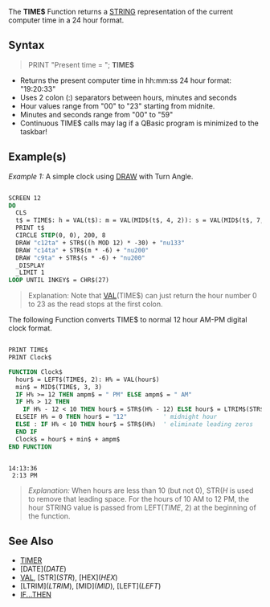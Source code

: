 The **TIME$** Function returns a [STRING](STRING) representation of the current computer time in a 24 hour format.

## Syntax

> PRINT "Present time = "; **TIME$**

* Returns the present computer time in hh:mm:ss 24 hour format: "19:20:33"
* Uses 2 colon (:) separators between hours, minutes and seconds
* Hour values range from "00" to "23" starting from midnite.
* Minutes and seconds range from "00" to "59"
* Continuous TIME$ calls may lag if a QBasic program is minimized to the taskbar!

## Example(s)

*Example 1:* A simple clock using [DRAW](DRAW) with Turn Angle.

```vb

SCREEN 12
DO
  CLS
  t$ = TIME$: h = VAL(t$): m = VAL(MID$(t$, 4, 2)): s = VAL(MID$(t$, 7, 2))
  PRINT t$
  CIRCLE STEP(0, 0), 200, 8
  DRAW "c12ta" + STR$((h MOD 12) * -30) + "nu133"
  DRAW "c14ta" + STR$(m * -6) + "nu200"
  DRAW "c9ta" + STR$(s * -6) + "nu200"
  _DISPLAY
  _LIMIT 1
LOOP UNTIL INKEY$ = CHR$(27) 

```


> Explanation: Note that [VAL](VAL)(TIME$) can just return the hour number 0 to 23 as the read stops at the first colon.

The following Function converts TIME$ to normal 12 hour AM-PM digital clock  format.

```vb

PRINT TIME$
PRINT Clock$

FUNCTION Clock$
  hour$ = LEFT$(TIME$, 2): H% = VAL(hour$)
  min$ = MID$(TIME$, 3, 3)   
  IF H% >= 12 THEN ampm$ = " PM" ELSE ampm$ = " AM" 
  IF H% > 12 THEN
    IF H% - 12 < 10 THEN hour$ = STR$(H% - 12) ELSE hour$ = LTRIM$(STR$(H% - 12))
  ELSEIF H% = 0 THEN hour$ = "12"          ' midnight hour
  ELSE : IF H% < 10 THEN hour$ = STR$(H%)  ' eliminate leading zeros   
  END IF  
  Clock$ = hour$ + min$ + ampm$
END FUNCTION 

```

```text

14:13:36
 2:13 PM

```

> *Explanation:* When hours are less than 10 (but not 0), STR$(H%) alone keeps a space ahead of the hour. For 2 digit hours, LTRIM$ is used to remove that leading space. For the hours of 10 AM to 12 PM, the hour STRING value is passed from LEFT$(TIME$, 2) at the beginning of the function.

## See Also

* [TIMER](TIMER)
* [DATE$](DATE$)
* [VAL](VAL), [STR$](STR$), [HEX$](HEX$) 
* [LTRIM$](LTRIM$), [MID$](MID$), [LEFT$](LEFT$)
* [IF...THEN](IF...THEN)
